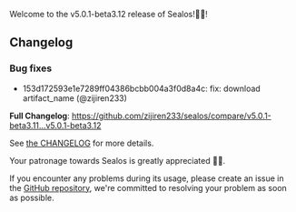 Welcome to the v5.0.1-beta3.12 release of Sealos!🎉🎉!



## Changelog
### Bug fixes
* 153d172593e1e7289ff04386bcbb004a3f0d8a4c: fix: download artifact_name (@zijiren233)

**Full Changelog**: https://github.com/zijiren233/sealos/compare/v5.0.1-beta3.11...v5.0.1-beta3.12

See [the CHANGELOG](https://github.com/zijiren233/sealos/blob/main/CHANGELOG/CHANGELOG.md) for more details.

Your patronage towards Sealos is greatly appreciated 🎉🎉.

If you encounter any problems during its usage, please create an issue in the [GitHub repository](https://github.com/zijiren233/sealos), we're committed to resolving your problem as soon as possible.
